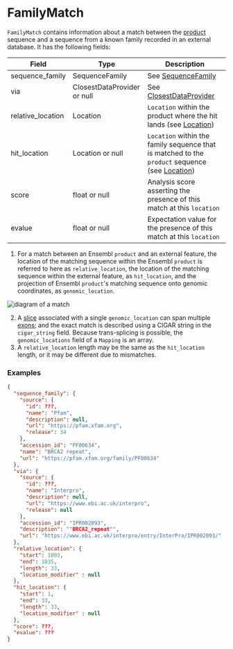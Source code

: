 # FamilyMatch

`FamilyMatch` contains information about a match between the [product](./product.md) sequence and a sequence from a known family recorded in an external database. It has the following fields:


| Field             | Type                         | Description |
|-------------------|------------------------------|-------------|
| sequence_family   | SequenceFamily               | See [SequenceFamily](./sequence_family.md)
| via               | ClosestDataProvider or null  | See [ClosestDataProvider](./closest_data_provider.md)
| relative_location | Location                     | `Location` within the product where the hit lands (see [Location](./location.md))
| hit_location      | Location or null             | `Location` within the family sequence that is matched to the `product` sequence (see [Location](./location.md))
| score             | float or null                | Analysis score asserting the presence of this match at this `location`
| evalue            | float or null                | Expectation value for the presence of this match at this `location`

1. For a match between an Ensembl `product` and an external feature, the location of the matching sequence within the Ensembl `product` is referred to here as `relative_location`, the location of the matching sequence within the external feature, as `hit_location`, and the projection of Ensembl `product`'s matching sequence onto genomic coordinates, as `genomic_location`.

![diagram of a match](https://user-images.githubusercontent.com/6834224/117651701-2805bd00-b18a-11eb-9569-a1a27ebcdc5b.png)

2. A [slice](./slice.md) associated with a single `genomic_location` can span multiple [exons](./exon.md); and the exact match is described using a CIGAR string in the `cigar_string` field. Because trans-splicing is possible, the `genomic_locations` field of a `Mapping` is an array.
3. A `relative_location` length may be the same as the `hit_location` length, or it may be different due to mismatches.


### Examples

```json
{
  "sequence_family": {
    "source": {
      "id": ???,
      "name": "Pfam",
      "description": null,
      "url": "https://pfam.xfam.org",
      "release": 34
    },
    "accession_id": "PF00634",
    "name": "BRCA2 repeat",
    "url": "https://pfam.xfam.org/family/PF00634"
  },
  "via": {
    "source": {
      "id": ???,
      "name": "Interpro",
      "description": null,
      "url": "https://www.ebi.ac.uk/interpro",
      "release": null
    },
    "accession_id": "IPR002093",
    "description": ""BRCA2_repeat"",
    "url": "https://www.ebi.ac.uk/interpro/entry/InterPro/IPR002093/"
  },
  "relative_location": {
    "start": 1003,
    "end": 1035,
    "length": 33,
    "location_modifier" : null
  },
  "hit_location": {
    "start": 1,
    "end": 33,
    "length": 33,
    "location_modifier" : null
  },
  "score": ???,
  "evalue": ???
}
```
